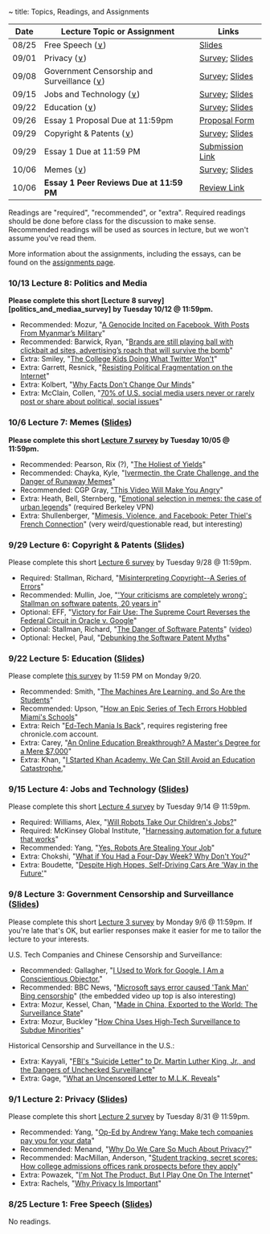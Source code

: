 ~ title: Topics, Readings, and Assignments

| Date  | Lecture Topic or Assignment                                       | Links                                                        |
|-------|-------------------------------------------------------------------|--------------------------------------------------------------|
| 08/25 | Free Speech ([∨][free_speech_anchor])                             | [Slides][speech_slides]                                      |
| 09/01 | Privacy ([∨][privacy_anchor])                                     | [Survey][privacy_survey]; [Slides][privacy_slides]           |
| 09/08 | Government Censorship and Surveillance ([∨][surveillance_anchor]) | [Survey][surveillance_survey]; [Slides][surveillance_slides] |       
| 09/15 | Jobs and Technology ([∨][jobs_anchor])                            | [Survey][jobs_survey]; [Slides][jobs_slides]                 |       
| 09/22 | Education ([∨][education_anchor])                                 | [Survey][education_survey]; [Slides][education_slides]       | 
| 09/26 | Essay 1 Proposal Due at 11:59pm                                   | [Proposal Form][essay_1_proposal]                            |
| 09/29 | Copyright & Patents ([∨][copyright_anchor])                       | [Survey][copyright_survey]; [Slides][copyright_slides]       | 
| 09/29 | Essay 1 Due at 11:59 PM                                           | [Submission Link][essay_1_submission]                        | 
| 10/06 | Memes ([∨][memes_anchor])                                         | [Survey][memes_survey]; [Slides][memes_slides]               | 
| 10/06 | **Essay 1 Peer Reviews Due at 11:59 PM**                          | [Review Link][essay_1_submission]                            | 


[free_speech_anchor]: https://inst.eecs.berkeley.edu/~cs195/fa21/#8-25-lecture-1-free-speech-slides
[privacy_anchor]: https://inst.eecs.berkeley.edu/~cs195/fa21/#9-1-lecture-2-privacy-slides
[surveillance_anchor]: https://inst.eecs.berkeley.edu/~cs195/fa21/#9-8-lecture-3-government-censorship-and-surveillance-slides
[jobs_anchor]: https://inst.eecs.berkeley.edu/~cs195/fa21/#9-15-lecture-4-jobs-and-technology-slides
[education_anchor]: https://inst.eecs.berkeley.edu/~cs195/fa21/#9-22-lecture-5-education-slides 
[copyright_anchor]: https://inst.eecs.berkeley.edu/~cs195/fa21/#9-29-lecture-6-copyright-amp-patents-slides
[memes_anchor]: https://inst.eecs.berkeley.edu/~cs195/fa21/#10-6-lecture-7-memes

[essay_1_proposal]: https://forms.gle/sb3JoT6bDGSpDFsg8
[essay_1_submission]: https://peer.crowdgrader.com/crowdgrader/venues/view_venue/5096

Readings are "required", "recommended", or "extra". Required readings should be
done before class for the discussion to make sense. Recommended readings will be
used as sources in lecture, but we won't assume you've read them.

More information about the assignments, including the essays, can be found on the [assignments page](https://inst.eecs.berkeley.edu/~cs195/fa21/assignments.html).

### 10/13 Lecture 8: Politics and Media
**Please complete this short [Lecture 8 survey][politics_and_mediaa_survey] by Tuesday 10/12 @ 11:59pm.**

- Recommended: Mozur, "[A Genocide Incited on Facebook, With Posts From Myanmar’s Military][myanmar]" 
- Recommended: Barwick, Ryan, "[Brands are still playing ball with clickbait ad sites, advertising’s roach that will survive the bomb][chumbox]"
- Extra: Smiley, "[The College Kids Doing What Twitter Won't][college_twitter]" 
- Extra: Garrett, Resnick, "[Resisting Political Fragmentation on the Internet][political_fragmentation]"
- Extra: Kolbert, "[Why Facts Don't Change Our Minds][fact_mind]"
- Extra: McClain, Collen, "[70% of U.S. social media users never or rarely post or share about political, social issues][never_share]" 
   
[myanmar]: https://www.nytimes.com/2018/10/15/technology/myanmar-facebook-genocide.html
[fact_mind]: https://www.newyorker.com/magazine/2017/02/27/why-facts-dont-change-our-minds
[college_twitter]: https://www.wired.com/story/the-college-kids-doing-what-twitter-wont/
[political_fragmentation]: https://www.mitpressjournals.org/doi/abs/10.1162/DAED_a_00118?journalCode=daed
[never_share]: https://www.pewresearch.org/fact-tank/2021/05/04/70-of-u-s-social-media-users-never-or-rarely-post-or-share-about-political-social-issues/
[chumbox]: https://www.morningbrew.com/marketing/stories/2021/09/08/brands-still-playing-ball-clickbait-ad-sites-advertisings-roach-will-survive-bomb
[politics_and_media_survey]: https://forms.gle/ab5SjUtYB6YsN3zc6

### 10/6 Lecture 7: Memes ([Slides][memes_slides])

**Please complete this short [Lecture 7 survey][memes_survey] by Tuesday 10/05 @ 11:59pm.**

- Recommended: Pearson, Rix (?), "[The Holiest of Yields][holiest_yield]"
- Recommended: Chayka, Kyle, "[Ivermectin, the Crate Challenge, and the Danger of Runaway Memes][ivermectin_crates]"
- Recommended: CGP Gray, ["This Video Will Make You Angry][angry_video]"
- Extra: Heath, Bell, Sternberg, "[Emotional selection in memes: the case of urban legends][emotional_memes]" (required Berkeley VPN)
- Extra: Shullenberger, "[Mimesis, Violence, and Facebook: Peter Thiel's French Connection][thiel_questionable]" (very weird/questionable read, but interesting)

[holiest_yield]: https://www.tiktok.com/@holiest_of_yields/video/7011760275510529285
[ivermectin_crates]: https://www.newyorker.com/culture/infinite-scroll/ivermectin-the-crate-challenge-and-the-danger-of-runaway-memes
[angry_video]: https://www.youtube.com/watch?v=rE3j_RHkqJc
[emotional_memes]: https://psycnet.apa.org/record/2001-05428-005
[thiel_questionable]: https://thesocietypages.org/cyborgology/2016/08/13/mimesis-violence-and-facebook-peter-thiels-french-connection-full-essay/

[memes_slides]: https://docs.google.com/presentation/d/1aNvrcGMyaC10dYWp5ROPrBkkvJBQ9tdzc2wIWku17yk/edit?usp=sharing
[memes_survey]: https://docs.google.com/forms/d/e/1FAIpQLSd0MTzmqRrnUgxybEuQofDAqJLzQp_hu2_YiJkRJCAS32QrGA/viewform?usp=sf_link


### 9/29 Lecture 6: Copyright & Patents ([Slides][copyright_slides])

Please complete this short [Lecture 6 survey][copyright_survey] by Tuesday 9/28 @ 11:59pm.

- Required: Stallman, Richard, "[Misinterpreting Copyright--A Series of Errors][misinterpreting_copyright]"
- Recommended: Mullin, Joe, "['Your criticisms are completely wrong': Stallman on software patents, 20 years in][your_criticisms]"
- Optional: EFF, "[Victory for Fair Use: The Supreme Court Reverses the Federal Circuit in Oracle v. Google][google_v_oracle]"
- Optional: Stallman, Richard, "[The Danger of Software Patents][danger_transcript]" ([video][danger_video])
- Optional: Heckel, Paul, "[Debunking the Software Patent Myths][debunk]"

[patent_vs_copyright]: https://www.linkedin.com/pulse/patent-vs-copyright-protection-computer-software-de-cardenas-jd-mba
[misinterpreting_copyright]: http://www.gnu.org/philosophy/misinterpreting-copyright.html
[your_criticisms]: https://arstechnica.com/tech-policy/2012/11/your-criticisms-are-completely-wrong-stallman-on-software-patents/
[danger_transcript]: https://www.gnu.org/philosophy/danger-of-software-patents.en.html
[danger_video]: https://www.youtube.com/watch?v=aiKRt3-FbM0
[debunk]: http://groups.csail.mit.edu/mac/classes/6.805/articles/int-prop/heckel-debunking.html
[google_v_oracle]: https://www.eff.org/deeplinks/2021/04/victory-fair-use-supreme-court-reverses-federal-circuit-oracle-v-google
 
[copyright_slides]: https://docs.google.com/presentation/d/1QQN-tVRR6uYCb38zoRT1nZomJr1gvXo_h92f45k9sG0/edit?usp=sharing
[copyright_survey]: https://forms.gle/ScY7VyZFk5rdcJM2A

### 9/22 Lecture 5: Education ([Slides][education_slides])

Please complete [this survey](https://forms.gle/LCbLPGyVi1rkjFz17) by 11:59 PM on Monday 9/20.

- Recommended: Smith, "[The Machines Are Learning, and So Are the Students][student_machines]"
- Recommended: Upson, "[How an Epic Series of Tech Errors Hobbled Miami's Schools][error_miami]"
- Extra: Reich "[Ed-Tech Mania Is Back][ed_mania]", requires registering free chronicle.com account.
- Extra: Carey, "[An Online Education Breakthrough? A Master's Degree for a Mere $7,000][cheap_masters]"
- Extra: Khan, "[I Started Khan Academy. We Can Still Avoid an Education Catastrophe.][khan_opinion]"

[student_machines]: https://www.nytimes.com/2019/12/18/education/artificial-intelligence-tutors-teachers.html
[error_miami]: https://www.wired.com/story/epic-tech-errors-hobbled-miamis-schools/
[ed_mania]: https://www.chronicle.com/article/ed-tech-mania-is-back
[cheap_masters]: https://www.nytimes.com/2016/09/29/upshot/an-online-education-breakthrough-a-masters-degree-for-a-mere-7000.html
[khan_opinion]: https://www.nytimes.com/2020/08/13/opinion/coronavirus-school-digital.html

[education_slides]: https://bit.ly/2ZmJa6W
[education_survey]: https://forms.gle/LCbLPGyVi1rkjFz17

### 9/15 Lecture 4: Jobs and Technology ([Slides][jobs_slides])

Please complete this short [Lecture 4 survey][jobs_survey] by Tuesday 9/14 @ 11:59pm.

- Required: Williams, Alex, "[Will Robots Take Our Children's Jobs?][childrens_jobs]"
- Required: McKinsey Global Institute, "[Harnessing automation for a future that works][harness_auto]"
- Recommended: Yang, "[Yes, Robots Are Stealing Your Job][robot_steal]"
- Extra: Chokshi, "[What if You Had a Four-Day Week? Why Don't You?][four_day]"
- Extra: Boudette, "[Despite High Hopes, Self-Driving Cars Are 'Way in the Future'][no_drive]"

[childrens_jobs]: https://www.nytimes.com/2017/12/11/style/robots-jobs-children.html
[harness_auto]: https://www.mckinsey.com/featured-insights/digital-disruption/harnessing-automation-for-a-future-that-works
[robot_steal]: https://www.nytimes.com/2019/11/14/opinion/andrew-yang-jobs.html
[four_day]: https://www.nytimes.com/2019/11/08/business/four-day-work-week.html
[no_drive]: https://www.nytimes.com/2019/07/17/business/self-driving-autonomous-cars.html

[jobs_slides]: https://docs.google.com/presentation/d/1U9UWxQasM9BpcWvWbaDsrIpuqdYOecZjYJhOs5c6J5I/edit?usp=sharing
[jobs_survey]: https://forms.gle/hRMNLJSnaefqoYk66

### 9/8 Lecture 3: Government Censorship and Surveillance ([Slides][surveillance_slides])

Please complete this short [Lecture 3 survey][surveillance_survey] by Monday 9/6 @ 11:59pm. If you're late that's OK, but earlier responses make it easier for me to tailor the lecture to your interests.

U.S. Tech Companies and Chinese Censorship and Surveillance:
- Recommended: Gallagher, "[I Used to Work for Google. I Am a Conscientious Objector.][google_objector]"
- Recommended: BBC News, "[Microsoft says error caused 'Tank Man' Bing censorship][tank_man_america]" (the embedded video up top is also interesting)
- Extra: Mozur, Kessel, Chan, "[Made in China, Exported to the World: The Surveillance State][china_exported]"
- Extra: Mozur, Buckley "[How China Uses High-Tech Surveillance to Subdue Minorities][china_subdue]"

Historical Censorship and Surveillance in the U.S.:
- Extra: Kayyali, "[FBI's "Suicide Letter" to Dr. Martin Luther King, Jr., and the Dangers of Unchecked Surveillance][fbi_mlk]"
- Extra: Gage, "[What an Uncensored Letter to M.L.K. Reveals][uncensored_mlk]"


[tank_man_america]: https://www.bbc.com/news/world-asia-57367100
[google_objector]: https://www.nytimes.com/2019/04/23/opinion/google-privacy-china.html
[china_subdue]: https://www.nytimes.com/2019/05/22/world/asia/china-surveillance-xinjiang.html
[china_exported]: https://www.nytimes.com/2019/04/24/technology/ecuador-surveillance-cameras-police-government.html
[fbi_mlk]: https://www.eff.org/deeplinks/2014/11/fbis-suicide-letter-dr-martin-luther-king-jr-and-dangers-unchecked-surveillance
[uncensored_mlk]: https://www.nytimes.com/2014/11/16/magazine/what-an-uncensored-letter-to-mlk-reveals.html

[surveillance_slides]: https://docs.google.com/presentation/d/1pg3QpN7CSyzoF95eN06GHIhMFaUORnWR0MAA-JZy_B0/edit?usp=sharing
[surveillance_survey]: https://forms.gle/Rv95Mn1WTBEVBeZU6

### 9/1 Lecture 2: Privacy ([Slides][privacy_slides])

Please complete this short [Lecture 2 survey][privacy_survey] by Tuesday 8/31 @ 11:59pm.

- Recommended: Yang, "[Op-Ed by Andrew Yang: Make tech companies pay you for your data][yang_gang]"
- Recommended: Menand, "[Why Do We Care So Much About Privacy?][care_privacy]"
- Recommended: MacMillan, Anderson, "[Student tracking, secret scores: How college admissions offices rank prospects before they apply][college_admissions]"
- Extra: Powazek, "[I'm Not The Product, But I Play One On The Internet][powazek_product]"
- Extra: Rachels, "[Why Privacy Is Important][privacy_important]"

[yang_gang]: https://www.latimes.com/opinion/story/2020-06-23/andrew-yang-data-dividend-tech-privacy
[care_privacy]: https://www.newyorker.com/magazine/2018/06/18/why-do-we-care-so-much-about-privacy
[college_admissions]: https://www.washingtonpost.com/business/2019/10/14/colleges-quietly-rank-prospective-students-based-their-personal-data/
[powazek_product]: http://powazek.com/posts/3229
[privacy_important]: https://www.jstor.org/stable/2265077?seq=1

[privacy_slides]: https://docs.google.com/presentation/d/1maDpC6ixiWNhd0ikmM1XmAqjFo_LNCusvoDGnZg7Bd0/edit?usp=sharing
[privacy_survey]: https://forms.gle/HLQkCFsyEXuedyLa8

### 8/25 Lecture 1: Free Speech ([Slides][speech_slides])

No readings.

[speech_slides]: https://docs.google.com/presentation/d/1MUlhSfocSEqRhqganfXR8ckGhejj4qwZebzLYlPX1tM/edit?usp=sharing

